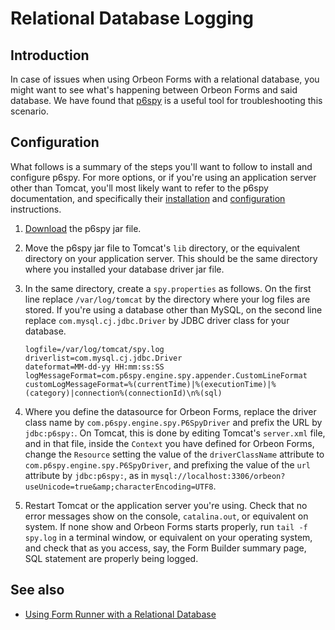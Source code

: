 # Relational Database Logging

## Introduction

In case of issues when using Orbeon Forms with a relational database, you might want to see what's happening between Orbeon Forms and said database. We have found that [p6spy](https://github.com/p6spy/p6spy) is a useful tool for troubleshooting this scenario.

## Configuration

What follows is a summary of the steps you'll want to follow to install and configure p6spy. For more options, or if you're using an application server  other than Tomcat, you'll most likely want to refer to the p6spy documentation, and specifically their [installation](http://p6spy.readthedocs.io/en/latest/install.html) and [configuration](http://p6spy.readthedocs.io/en/latest/configandusage.html) instructions.

1. [Download](https://search.maven.org/search?q=g:p6spy) the p6spy jar file.
2. Move the p6spy jar file to Tomcat's `lib` directory, or the equivalent directory on your application server. This should be the same directory where you installed your database driver jar file.
3. In the same directory, create a `spy.properties` as follows. On the first line replace `/var/log/tomcat` by the directory where your log files are stored. If you're using a database other than MySQL, on the second line replace `com.mysql.cj.jdbc.Driver` by JDBC driver class for your database.

    ```
    logfile=/var/log/tomcat/spy.log
    driverlist=com.mysql.cj.jdbc.Driver
    dateformat=MM-dd-yy HH:mm:ss:SS
    logMessageFormat=com.p6spy.engine.spy.appender.CustomLineFormat
    customLogMessageFormat=%(currentTime)|%(executionTime)|%(category)|connection%(connectionId)\n%(sql)
    ```
    
4. Where you define the datasource for Orbeon Forms, replace the driver class name by `com.p6spy.engine.spy.P6SpyDriver` and prefix the URL by `jdbc:p6spy:`. On Tomcat, this is done by editing Tomcat's `server.xml` file, and in that file, inside the `Context` you have defined for Orbeon Forms, change the `Resource` setting the value of the `driverClassName` attribute to `com.p6spy.engine.spy.P6SpyDriver`, and prefixing the value of the `url` attribute by `jdbc:p6spy:`, as in `mysql://localhost:3306/orbeon?useUnicode=true&amp;characterEncoding=UTF8`.
5. Restart Tomcat or the application server you're using. Check that no error messages show on the console, `catalina.out`, or equivalent on system. If none show and Orbeon Forms starts properly, run `tail -f spy.log` in a terminal window, or equivalent on your operating system, and check that as you access, say, the Form Builder summary page, SQL statement are properly being logged.

## See also

- [Using Form Runner with a Relational Database](/form-runner/persistence/relational-db.md)
